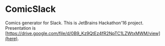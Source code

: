 # ComicSlack
Comics generator for Slack.
This is JetBrains Hackathon'16 project. 
Presentation is [https://drive.google.com/file/d/0B9_Kz9QtEz4fR2NpTC1LZWtxMWM/view](here).
